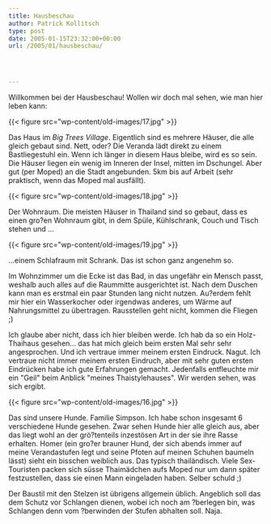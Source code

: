 ```yaml
---
title: Hausbeschau
author: Patrick Kollitsch
type: post
date: 2005-01-15T23:32:00+00:00
url: /2005/01/hausbeschau/




---
```

Willkommen bei der Hausbeschau! Wollen wir doch mal sehen, wie man hier leben kann:

{{< figure src="wp-content/old-images/17.jpg" >}}

Das Haus im _Big Trees Village_. Eigentlich sind es mehrere Häuser, die alle gleich gebaut sind. Nett, oder? Die Veranda lädt direkt zu einem Bastliegestuhl ein. Wenn ich länger in diesem Haus bleibe, wird es so sein. Die Häuser liegen ein wenig im Inneren der Insel, mitten im Dschungel. Aber gut (per Moped) an die Stadt angebunden. 5km bis auf Arbeit (sehr praktisch, wenn das Moped mal ausfällt).

{{< figure src="wp-content/old-images/18.jpg" >}}

Der Wohnraum. Die meisten Häuser in Thailand sind so gebaut, dass es einen gro?en Wohnraum gibt, in dem Spüle, Kühlschrank, Couch und Tisch stehen und ...

{{< figure src="wp-content/old-images/19.jpg" >}}

...einem Schlafraum mit Schrank. Das ist schon ganz angenehm so. 

Im Wohnzimmer um die Ecke ist das Bad, in das ungefähr ein Mensch passt, weshalb auch alles auf die Raummitte ausgerichtet ist. Nach dem Duschen kann man es erstmal ein paar Stunden lang nicht nutzen. Au?erdem fehlt mir hier ein Wasserkocher oder irgendwas anderes, um Wärme auf Nahrungsmittel zu übertragen. Rausstellen geht nicht, kommen die Fliegen ;)

Ich glaube aber nicht, dass ich hier bleiben werde. Ich hab da so ein Holz-Thaihaus gesehen... das hat mich gleich beim ersten Mal sehr sehr angesprochen. Und ich vertraue immer meinem ersten Eindruck. Nagut. Ich vertraue nicht immer meinem ersten Eindruch, aber mit sehr guten ersten Eindrücken habe ich gute Erfahrungen gemacht. Jedenfalls entfleuchte mir ein "Geil" beim Anblick "meines Thaistylehauses". Wir werden sehen, was sich ergibt.

{{< figure src="wp-content/old-images/16.jpg" >}}

Das sind unsere Hunde. Familie Simpson. Ich habe schon insgesamt 6 verschiedene Hunde gesehen. Zwar sehen Hunde hier alle gleich aus, aber das liegt wohl an der grö?tenteils inzestösen Art in der sie ihre Rasse erhalten. Homer (ein gro?er brauner Hund, der sich abends immer auf meine Verandastufen legt und seine Pfoten auf meinen Schuhen baumeln lässt) sieht ein bisschen weiblich aus. Das typisch thailändisch. Viele Sex-Touristen packen sich süsse Thaimädchen aufs Moped nur um dann später festzustellen, dass sie einen Mann eingeladen haben. Selber schuld ;)

Der Baustil mit den Stelzen ist übrigens allgemein üblich. Angeblich soll das dem Schutz vor Schlangen dienen, wobei ich noch am ?berlegen bin, was Schlangen denn vom ?berwinden der Stufen abhalten soll. Naja.
